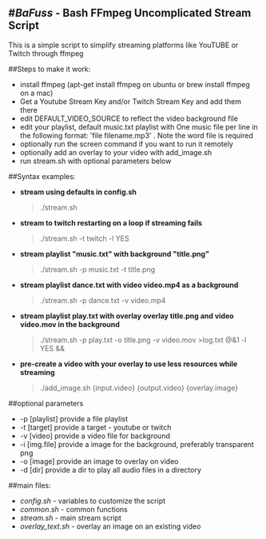#*BaFuss* - Bash FFmpeg Uncomplicated Stream Script
---

This is a simple script to simplify streaming platforms like YouTUBE or Twitch through ffmpeg

##Steps to make it work:
- install ffmpeg (apt-get install ffmpeg on ubuntu or brew install ffmpeg on a mac)
- Get a Youtube Stream Key and/or Twitch Stream Key and add them there
- edit DEFAULT_VIDEO_SOURCE to reflect the video background file
- edit your playlist, default music.txt playlist with One music file per line 
  in the following format: 'file filename.mp3' . Note the word file is required
- optionally run the screen command if you want to run it remotely
- optionally add an overlay to your video with add_image.sh
- run stream.sh with optional parameters below

##Syntax examples:
- **stream using defaults in config.sh**
    > ./stream.sh 
- **stream to twitch restarting on a loop if streaming fails**
    > ./stream.sh -t twitch -l YES
- **stream playlist "music.txt" with background "title.png"**
    > ./stream.sh -p music.txt -t title.png
- **stream playlist dance.txt with video video.mp4 as a background**
    > ./stream.sh -p dance.txt -v video.mp4
- **stream playlist play.txt with overlay overlay title.png and video video.mov in the background**
    > ./stream.sh -p play.txt -o title.png -v video.mov >log.txt @&1 -l YES &&
- **pre-create a video with your overlay to use less resources while streaming**
    > ./add_image.sh {input.video} {output.video} {overlay.image}

##optional parameters
- -p [playlist]  provide a file playlist
- -t [target]    provide a target - youtube or twitch
- -v [video]     provide a video file for background
- -i [img.file]  provide a image for the background, preferably transparent png
- -o [image]     provide an image to overlay on video
- -d [dir]       provide a dir to play all audio files in a directory

##main files:
- *config.sh* - variables to customize the script
- *common.sh* - common functions
- *stream.sh* - main stream script
- *overlay_text.sh* - overlay an image on an existing video

